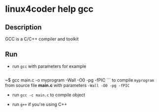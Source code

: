 # linux4coder help gcc

## Description

GCC is a C/С++ compiler and toolkit

## Run

* run `gcc` with parameters for example

    ```bash
~$ gcc main.c -o myprogram -Wall -O0 -pg -fPIC
    ```
    to compile `myprogram` from source file **main.c** with parameters `-Wall -O0 -pg -fPIC`

* run `gcc -c main.c` to compile object

* run `g++` if you're using C++
